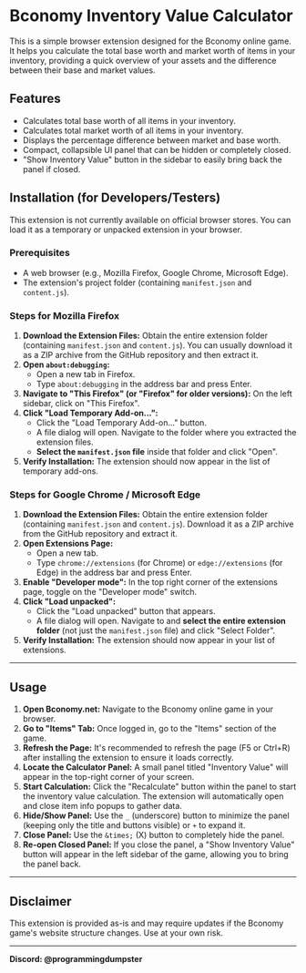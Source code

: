 # Bconomy Inventory Value Calculator

This is a simple browser extension designed for the Bconomy online game. It helps you calculate the total base worth and market worth of items in your inventory, providing a quick overview of your assets and the difference between their base and market values.

## Features

* Calculates total base worth of all items in your inventory.
* Calculates total market worth of all items in your inventory.
* Displays the percentage difference between market and base worth.
* Compact, collapsible UI panel that can be hidden or completely closed.
* "Show Inventory Value" button in the sidebar to easily bring back the panel if closed.

## Installation (for Developers/Testers)

This extension is not currently available on official browser stores. You can load it as a temporary or unpacked extension in your browser.

### Prerequisites

* A web browser (e.g., Mozilla Firefox, Google Chrome, Microsoft Edge).
* The extension's project folder (containing `manifest.json` and `content.js`).

### Steps for Mozilla Firefox

1.  **Download the Extension Files:** Obtain the entire extension folder (containing `manifest.json` and `content.js`). You can usually download it as a ZIP archive from the GitHub repository and then extract it.
2.  **Open `about:debugging`:**
    * Open a new tab in Firefox.
    * Type `about:debugging` in the address bar and press Enter.
3.  **Navigate to "This Firefox" (or "Firefox" for older versions):** On the left sidebar, click on "This Firefox".
4.  **Click "Load Temporary Add-on...":**
    * Click the "Load Temporary Add-on..." button.
    * A file dialog will open. Navigate to the folder where you extracted the extension files.
    * **Select the `manifest.json` file** inside that folder and click "Open".
5.  **Verify Installation:** The extension should now appear in the list of temporary add-ons.

### Steps for Google Chrome / Microsoft Edge

1.  **Download the Extension Files:** Obtain the entire extension folder (containing `manifest.json` and `content.js`). Download it as a ZIP archive from the GitHub repository and extract it.
2.  **Open Extensions Page:**
    * Open a new tab.
    * Type `chrome://extensions` (for Chrome) or `edge://extensions` (for Edge) in the address bar and press Enter.
3.  **Enable "Developer mode":** In the top right corner of the extensions page, toggle on the "Developer mode" switch.
4.  **Click "Load unpacked":**
    * Click the "Load unpacked" button that appears.
    * A file dialog will open. Navigate to and **select the entire extension folder** (not just the `manifest.json` file) and click "Select Folder".
5.  **Verify Installation:** The extension should now appear in your list of extensions.

---

## Usage

1.  **Open Bconomy.net:** Navigate to the Bconomy online game in your browser.
2.  **Go to "Items" Tab:** Once logged in, go to the "Items" section of the game.
3.  **Refresh the Page:** It's recommended to refresh the page (F5 or Ctrl+R) after installing the extension to ensure it loads correctly.
4.  **Locate the Calculator Panel:** A small panel titled "Inventory Value" will appear in the top-right corner of your screen.
5.  **Start Calculation:** Click the "Recalculate" button within the panel to start the inventory value calculation. The extension will automatically open and close item info popups to gather data.
6.  **Hide/Show Panel:** Use the `_` (underscore) button to minimize the panel (keeping only the title and buttons visible) or `+` to expand it.
7.  **Close Panel:** Use the `&times;` (X) button to completely hide the panel.
8.  **Re-open Closed Panel:** If you close the panel, a "Show Inventory Value" button will appear in the left sidebar of the game, allowing you to bring the panel back.

---

## Disclaimer

This extension is provided as-is and may require updates if the Bconomy game's website structure changes. Use at your own risk.

---

**Discord: @programmingdumpster**
